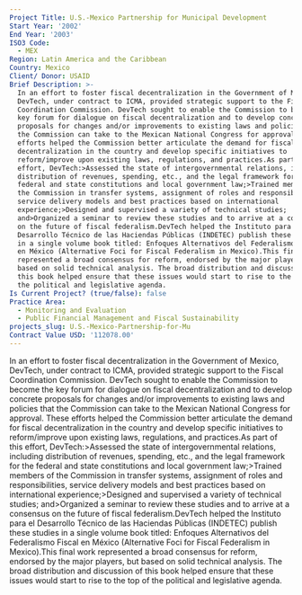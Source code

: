 ```yaml
---
Project Title: U.S.-Mexico Partnership for Municipal Development
Start Year: '2002'
End Year: '2003'
ISO3 Code:
  - MEX
Region: Latin America and the Caribbean
Country: Mexico
Client/ Donor: USAID
Brief Description: >-
  In an effort to foster fiscal decentralization in the Government of Mexico,
  DevTech, under contract to ICMA, provided strategic support to the Fiscal
  Coordination Commission. DevTech sought to enable the Commission to become the
  key forum for dialogue on fiscal decentralization and to develop concrete
  proposals for changes and/or improvements to existing laws and policies that
  the Commission can take to the Mexican National Congress for approval. These
  efforts helped the Commission better articulate the demand for fiscal
  decentralization in the country and develop specific initiatives to
  reform/improve upon existing laws, regulations, and practices.As part of this
  effort, DevTech:>Assessed the state of intergovernmental relations, including
  distribution of revenues, spending, etc., and the legal framework for the
  federal and state constitutions and local government law;>Trained members of
  the Commission in transfer systems, assignment of roles and responsibilities,
  service delivery models and best practices based on international
  experience;>Designed and supervised a variety of technical studies;
  and>Organized a seminar to review these studies and to arrive at a consensus
  on the future of fiscal federalism.DevTech helped the Instituto para el
  Desarrollo Técnico de las Haciendas Públicas (INDETEC) publish these studies
  in a single volume book titled: Enfoques Alternativos del Federalismo Fiscal
  en México (Alternative Foci for Fiscal Federalism in Mexico).This final work
  represented a broad consensus for reform, endorsed by the major players, but
  based on solid technical analysis. The broad distribution and discussion of
  this book helped ensure that these issues would start to rise to the top of
  the political and legislative agenda.
Is Current Project? (true/false): false
Practice Area:
  - Monitoring and Evaluation
  - Public Financial Management and Fiscal Sustainability
projects_slug: U.S.-Mexico-Partnership-for-Mu
Contract Value USD: '112078.00'
---
```

In an effort to foster fiscal decentralization in the Government of Mexico, DevTech, under contract to ICMA, provided strategic support to the Fiscal Coordination Commission. DevTech sought to enable the Commission to become the key forum for dialogue on fiscal decentralization and to develop concrete proposals for changes and/or improvements to existing laws and policies that the Commission can take to the Mexican National Congress for approval. These efforts helped the Commission better articulate the demand for fiscal decentralization in the country and develop specific initiatives to reform/improve upon existing laws, regulations, and practices.As part of this effort, DevTech:>Assessed the state of intergovernmental relations, including distribution of revenues, spending, etc., and the legal framework for the federal and state constitutions and local government law;>Trained members of the Commission in transfer systems, assignment of roles and responsibilities, service delivery models and best practices based on international experience;>Designed and supervised a variety of technical studies; and>Organized a seminar to review these studies and to arrive at a consensus on the future of fiscal federalism.DevTech helped the Instituto para el Desarrollo Técnico de las Haciendas Públicas (INDETEC) publish these studies in a single volume book titled: Enfoques Alternativos del Federalismo Fiscal en México (Alternative Foci for Fiscal Federalism in Mexico).This final work represented a broad consensus for reform, endorsed by the major players, but based on solid technical analysis. The broad distribution and discussion of this book helped ensure that these issues would start to rise to the top of the political and legislative agenda.